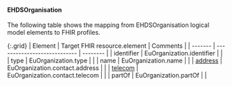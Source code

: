 <!--
  Generated file. Do not edit.
-->

#### EHDSOrganisation

The following table shows the mapping from EHDSOrganisation logical model elements to FHIR profiles.

{:.grid}
| Element | Target FHIR resource.element | Comments |
| ------- | ---------------------------- | -------- |
| identifier | EuOrganization.identifier |  |
| type | EuOrganization.type |  |
| name | EuOrganization.name |  |
| [address](#ehdsaddress) | EuOrganization.contact.address |  |
| [telecom](#ehdstelecom) | EuOrganization.contact.telecom |  |
| partOf | EuOrganization.partOf |  |

